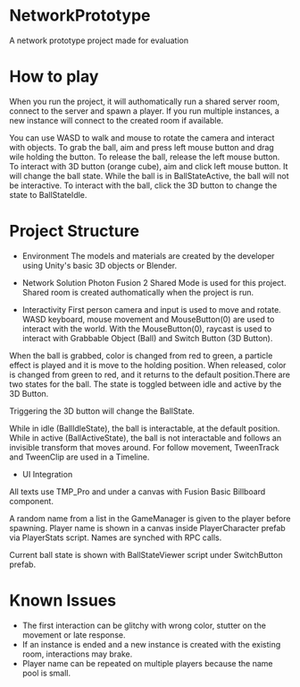 # NetworkPrototype
 A network prototype project made for evaluation
 
# How to play
When you run the project, it will authomatically run a shared server room, connect to the server and spawn a player.
If you run multiple instances, a new instance will connect to the created room if available.

You can use WASD to walk and mouse to rotate the camera and interact with objects.
To grab the ball, aim and press left mouse button and drag wile holding the button.
To release the ball, release the left mouse button.
To interact with 3D button (orange cube), aim and click left mouse button. It will change the ball state.
While the ball is in BallStateActive, the ball will not be interactive.
To interact with the ball, click the 3D button to change the state to BallStateIdle.

# Project Structure
* Environment
The models and materials are created by the developer using Unity's basic 3D objects or Blender.

* Network Solution
Photon Fusion 2 Shared Mode is used for this project.
Shared room is created authomatically when the project is run.

* Interactivity
First person camera and input is used to move and rotate. 
WASD keyboard, mouse movement and MouseButton(0) are used to interact with the world.
With the MouseButton(0), raycast is used to interact with Grabbable Object (Ball) and Switch Button (3D Button).

When the ball is grabbed, color is changed from red to green, a particle effect is played and it is move to the holding position.
When released, color is changed from green to red, and it returns to the default position.There are two states for the ball. The state is toggled between idle and active by the 3D Button.

Triggering the 3D button will change the BallState.

While in idle (BallIdleState), the ball is interactable, at the default position.
While in active (BallActiveState), the ball is not interactable and follows an invisible transform that moves around. For follow movement, TweenTrack and TweenClip are used in a Timeline.

* UI Integration

All texts use TMP_Pro and under a canvas with Fusion Basic Billboard component.

A random name from a list in the GameManager is given to the player before spawning.
Player name is shown in a canvas inside PlayerCharacter prefab via PlayerStats script.
Names are synched with RPC calls.

Current ball state is shown with BallStateViewer script under SwitchButton prefab.

# Known Issues
* The first interaction can be glitchy with wrong color, stutter on the movement or late response.
* If an instance is ended and a new instance is created with the existing room, interactions may brake.
* Player name can be repeated on multiple players because the name pool is small.